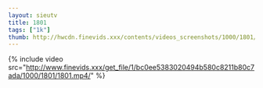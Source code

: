 ```yaml
--- 
layout: sieutv
title: 1801
tags: ["1k"]
thumb: http://hwcdn.finevids.xxx/contents/videos_screenshots/1000/1801/preview.mp4.jpg
---
```

{% include video src="http://www.finevids.xxx/get_file/1/bc0ee5383020494b580c8211b80c7ada/1000/1801/1801.mp4/" %} 
